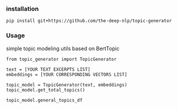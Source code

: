 ### installation

`pip install git+https://github.com/the-deep-nlp/topic-generator`


### Usage

simple topic modeling utils based on BertTopic

```
from topic_generator import TopicGenerator

text = [YOUR TEXT EXCERPTS LIST]
embeddings = [YOUR CORRESPONDING VECTORS LIST]

topic_model = TopicGenerator(text, embeddings)
topic_model.get_total_topics()

topic_model.general_topics_df
```